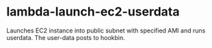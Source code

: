 # lambda-launch-ec2-userdata
Launches EC2 instance into public subnet with specified AMI and runs userdata. The user-data posts to hookbin.

